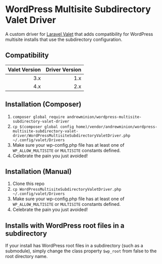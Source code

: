 # WordPress Multisite Subdirectory Valet Driver

A custom driver for [Laravel Valet](https://laravel.com/docs/master/valet) that adds compatibility for WordPress multisite installs that use the subdirectory configuration.

## Compatibility

| Valet Version | Driver Version |
| -------------:| --------------:|
| 3.x           | 1.x            |
| 4.x           | 2.x            |

## Installation (Composer)

1. `composer global require andrewminion/wordpress-multisite-subdirectory-valet-driver`
1. `cp $(composer global config home)/vendor/andrewminion/wordpress-multisite-subdirectory-valet-driver/WordPressMultisiteSubdirectoryValetDriver.php ~/.config/valet/Drivers`
1. Make sure your wp-config.php file has at least one of `WP_ALLOW_MULTISITE` or `MULTISITE` constants defined.
1. Celebrate the pain you just avoided!

## Installation (Manual)

1. Clone this repo
1. `cp WordPressMultisiteSubdirectoryValetDriver.php ~/.config/valet/Drivers`
1. Make sure your wp-config.php file has at least one of `WP_ALLOW_MULTISITE` or `MULTISITE` constants defined.
1. Celebrate the pain you just avoided!

## Installs with WordPress root files in a subdirectory

If your install has WordPress root files in a subdirectory (such as a submodule), simply change the class property `$wp_root` from false to the root directory name.
